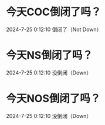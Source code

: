 # 今天COC倒闭了吗？

2024-7-25 0:12:10 倒闭了（Not Down）

# 今天NS倒闭了吗？

2024-7-25 0:12:10 没倒闭（Down）

# 今天NOS倒闭了吗？

2024-7-25 0:12:10 没倒闭（Down）


